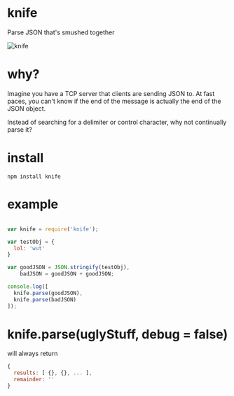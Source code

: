 # knife

Parse JSON that's smushed together

![knife](http://i.imgur.com/ywYZ5.png)

# why?

Imagine you have a TCP server that clients are sending JSON to. At fast paces, you can't know if the end of the message is actually the end of the JSON object.

Instead of searching for a delimiter or control character, why not continually parse it?

# install

    npm install knife

# example

````javascript

var knife = require('knife');

var testObj = {
  lol: 'wut'
}

var goodJSON = JSON.stringify(testObj),
    badJSON = goodJSON + goodJSON;

console.log([
  knife.parse(goodJSON),
  knife.parse(badJSON)
]);

````

# knife.parse(uglyStuff, debug = false)

will always return

````javascript
{
  results: [ {}, {}, ... ],
  remainder: ''
}
````
